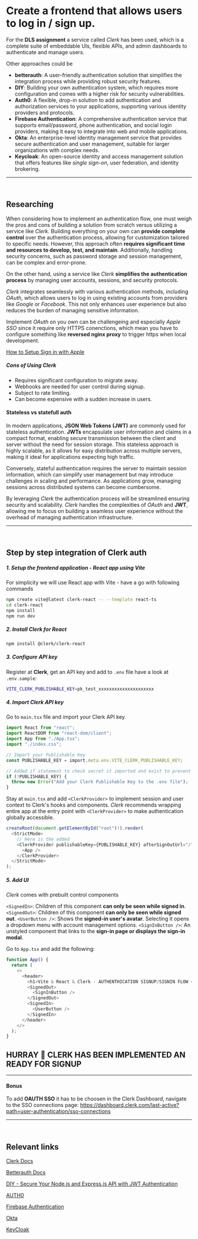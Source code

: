 # Create a frontend that allows users to log in / sign up.

For the **DLS assignment** a service called _Clerk_ has been used, which is a complete suite of embeddable UIs, flexible APIs, and admin dashboards to authenticate and manage users.

Other approaches could be

- **betterauth**: A user-friendly authentication solution that simplifies the integration process while providing robust security features.
- **DIY**: Building your own authentication system, which requires more configuration and comes with a higher risk for security vulnerabilities.
- **Auth0**: A flexible, drop-in solution to add authentication and authorization services to your applications, supporting various identity providers and protocols.
- **Firebase Authentication**: A comprehensive authentication service that supports email/password, phone authentication, and social login providers, making it easy to integrate into web and mobile applications.
- **Okta**: An enterprise-level identity management service that provides secure authentication and user management, suitable for larger organizations with complex needs.
- **Keycloak**: An open-source identity and access management solution that offers features like _single sign-on_, user federation, and identity brokering.

---

<br>

## Researching

When considering how to implement an authentication flow, one must weigh the pros and cons of building a solution from scratch versus utilizing a service like _Clerk_. Building everything on your own can **provide complete control** over the authentication process, allowing for customization tailored to specific needs. However, this approach often **requires significant time and resources to develop, test, and maintain**. Additionally, handling security concerns, such as password storage and session management, can be complex and error-prone.

On the other hand, using a service like _Clerk_ **simplifies the authentication process** by managing user accounts, sessions, and security protocols.

_Clerk_ integrates seamlessly with various authentication methods, including _OAuth_, which allows users to log in using existing accounts from providers like _Google_ or _Facebook_. This not only enhances user experience but also reduces the burden of managing sensitive information.

Implement _OAuth_ on you own can be challengeing and especially _Apple SSO_ since it require only HTTPS conenctions, which mean you have to configure something like **reversed nginx proxy** to trigger https when local development.

[How to Setup Sign in with Apple](https://www.kyle-melton.com/blog/2022-02-how-to-setup-sign-in-with-apple)

##### Cons of Using Clerk

- Requires significant configuration to migrate away.
- Webhooks are needed for user control during signup.
- Subject to rate limiting.
- Can become expensive with a sudden increase in users.

#### Stateless vs statefull auth

In modern applications, **JSON Web Tokens (JWT)** are commonly used for stateless authentication. **JWTs** encapsulate user information and claims in a compact format, enabling secure transmission between the client and server without the need for session storage. This stateless approach is highly scalable, as it allows for easy distribution across multiple servers, making it ideal for applications expecting high traffic.

Conversely, stateful authentication requires the server to maintain session information, which can simplify user management but may introduce challenges in scaling and performance. As applications grow, managing sessions across distributed systems can become cumbersome.

By leveraging _Clerk_ the authentication process will be streamlined ensuring security and scalability. _Clerk_ handles the complexities of _OAuth_ and **JWT**, allowing me to focus on building a seamless user experience without the overhead of managing authentication infrastructure.

---

<br>

## Step by step integration of Clerk auth

##### 1. Setup the frontend application - React app using Vite

For simplicity we will use React app with Vite - have a go with following commands

```bash
npm create vite@latest clerk-react -- --template react-ts
cd clerk-react
npm install
npm run dev
```

##### 2. Install Clerk for React

```bash
npm install @clerk/clerk-react
```

##### 3. Configure API key

Register at **Clerk**, get an API key and add to `.env` file have a look at `.env.sample`:

```bash
VITE_CLERK_PUBLISHABLE_KEY=pk_test_xxxxxxxxxxxxxxxxxxxxx
```

##### 4. Import Clerk API key

Go to `main.tsx` file and import your Clerk API key.

```typescript
import React from "react";
import ReactDOM from "react-dom/client";
import App from "./App.tsx";
import "./index.css";

// Import your Publishable Key
const PUBLISHABLE_KEY = import.meta.env.VITE_CLERK_PUBLISHABLE_KEY;

// Added if statement to check secret it imported and exist to prevent TypeScript errors.
if (!PUBLISHABLE_KEY) {
  throw new Error("Add your Clerk Publishable Key to the .env file");
}
```

Stay at `main.tsx` and add `<ClerkProvider>` to implement session and user context to Clerk's hooks and components.
_Clerk_ recommends wrapping entire app at the entry point with `<ClerkProvider>` to make authentication globally accessible.

```typescript
createRoot(document.getElementById("root")!).render(
  <StrictMode>
    // Here is the added
    <ClerkProvider publishableKey={PUBLISHABLE_KEY} afterSignOutUrl="/">
      <App />
    </ClerkProvider>
  </StrictMode>
);
```

##### 5. Add UI

_Clerk_ comes with prebuilt control components

`<SignedIn>`: Children of this component **can only be seen while signed in**.
`<SignedOut>`: Children of this component **can only be seen while signed out**.
`<UserButton />`: Shows the **signed-in user's avatar**. Selecting it opens a dropdown menu with account management options.
`<SignInButton />`: An unstyled component that links to the **sign-in page or displays the sign-in modal**.

Go to `App.tsx` and add the following:

```typescript
function App() {
  return (
    <>
      <header>
        <h1>Vite & React & Clerk - AUTHENTHICATION SIGNUP/SIGNIN FLOW </h1>
        <SignedOut>
          <SignInButton />
        </SignedOut>
        <SignedIn>
          <UserButton />
        </SignedIn>
      </header>
    </>
  );
}
```

## HURRAY 🥳 CLERK HAS BEEN IMPLEMENTED AN READY FOR SIGNUP

---

#### Bonus

To add **OAUTH SSO** it has to be choosen in the Clerk Dashboard, navigate to the SSO connections page: https://dashboard.clerk.com/last-active?path=user-authentication/sso-connections

---

<br>

## Relevant links

[Clerk Docs](https://clerk.com/docs/quickstarts/react)

[Betterauth Docs](https://www.better-auth.com/docs/introduction)

[DIY - Secure Your Node.js and Express.js API with JWT Authentication](https://medium.com/@sahilattar87860/secure-your-node-js-and-express-js-api-with-jwt-authentication-f25f1ebc4435)

[AUTH0](https://auth0.com/?utm_source=google&utm_campaign=emea_nordics_dnk_all_ciam-all_dg-ao_auth0_search_google_text_kw_Brand_utm2&utm_medium=cpc&utm_id=aNK4z000000UE3JGAW&gad_source=1&gbraid=0AAAAACmv60VBSnHVdjdNWd-bUppmUH8ib&gclid=EAIaIQobChMI2P6j1f_XjAMVmpmDBx1ufj0XEAAYASAAEgIL3_D_BwE)

[Firebase Authentication](https://firebase.google.com/docs/auth)

[Okta](https://www.okta.com)

[KeyCloak](https://www.keycloak.org)
